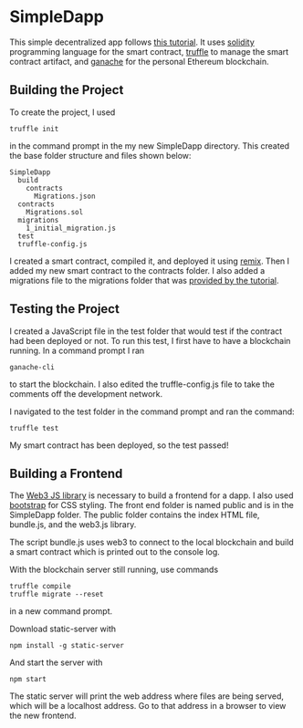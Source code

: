 # SimpleDapp

This simple decentralized app follows [this tutorial](https://www.youtube.com/watch?v=8wMKq7HvbKw). It uses [solidity](https://soliditylang.org/) programming language for the smart contract, [truffle](https://www.trufflesuite.com/truffle) to manage the smart contract artifact, and [ganache](https://www.trufflesuite.com/ganache) for the personal Ethereum blockchain.

## Building the Project

To create the project, I used

    truffle init

in the command prompt in the my new SimpleDapp directory. This created the base folder structure and files shown below:

    SimpleDapp
      build
        contracts
          Migrations.json
      contracts
        Migrations.sol
      migrations
        1_initial_migration.js
      test
      truffle-config.js

I created a smart contract, compiled it, and deployed it using [remix](http://remix.ethereum.org/). Then I added my new smart contract to the contracts folder. I also added a migrations file to the migrations folder that was [provided by the tutorial](https://gitlab.com/jklepatch/eattheblocks-pro/-/blob/master/dapp-30/day1-simple-smart-contract/tests/start/migrations/1558905191_simple_smart_contract.js).

## Testing the Project

I created a JavaScript file in the test folder that would test if the contract had been deployed or not. To run this test, I first have to have a blockchain running. In a command prompt I ran

    ganache-cli

to start the blockchain. I also edited the truffle-config.js file to take the comments off the development network.

I navigated to the test folder in the command prompt and ran the command:

    truffle test

My smart contract has been deployed, so the test passed!

## Building a Frontend

The [Web3 JS library](https://web3js.readthedocs.io/en/v1.4.0/) is necessary to build a frontend for a dapp. I also used [bootstrap](https://www.bootstrapcdn.com/) for CSS styling. The front end folder is named public and is in the SimpleDapp folder. The public folder contains the index HTML file, bundle.js, and the web3.js library.

The script bundle.js uses web3 to connect to the local blockchain and build a smart contract which is printed out to the console log.

With the blockchain server still running, use commands

    truffle compile
    truffle migrate --reset
in a new command prompt.

Download static-server with

    npm install -g static-server
And start the server with

    npm start
The static server will print the web address where files are being served, which will be a localhost address. Go to that address in a browser to view the new frontend.
